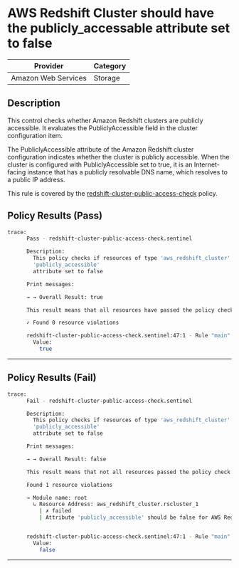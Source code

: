 # AWS Redshift Cluster should have the publicly_accessable attribute set to false

| Provider            | Category |
| ------------------- | -------- |
| Amazon Web Services |  Storage |

## Description

This control checks whether Amazon Redshift clusters are publicly accessible. It evaluates the PubliclyAccessible field in the cluster configuration item.

The PubliclyAccessible attribute of the Amazon Redshift cluster configuration indicates whether the cluster is publicly accessible. When the cluster is configured with PubliclyAccessible set to true, it is an Internet-facing instance that has a publicly resolvable DNS name, which resolves to a public IP address.

This rule is covered by the [redshift-cluster-public-access-check](https://github.com/hashicorp/policy-library-FSBP-Policy-Set-for-AWS-Terraform/blob/main/policies/redshift/redshift-cluster-public-access-check.sentinel) policy.

## Policy Results (Pass)

```bash
trace:
      Pass - redshift-cluster-public-access-check.sentinel

      Description:
        This policy checks if resources of type 'aws_redshift_cluster' have the
        'publicly_accessible'
        attribute set to false

      Print messages:

      → → Overall Result: true

      This result means that all resources have passed the policy check for the policy redshift-cluster-public-access-check.

      ✓ Found 0 resource violations

      redshift-cluster-public-access-check.sentinel:47:1 - Rule "main"
        Value:
          true
```

---

## Policy Results (Fail)

```bash
trace:
      Fail - redshift-cluster-public-access-check.sentinel

      Description:
        This policy checks if resources of type 'aws_redshift_cluster' have the
        'publicly_accessible'
        attribute set to false

      Print messages:

      → → Overall Result: false

      This result means that not all resources passed the policy check and the protected behavior is not allowed for the policy redshift-cluster-public-access-check.

      Found 1 resource violations

      → Module name: root
        ↳ Resource Address: aws_redshift_cluster.rscluster_1
          | ✗ failed
          | Attribute 'publicly_accessible' should be false for AWS Redshift Cluster. Refer to https://docs.aws.amazon.com/securityhub/latest/userguide/redshift-controls.html#redshift-1 for more details.


      redshift-cluster-public-access-check.sentinel:47:1 - Rule "main"
        Value:
          false
```

---
